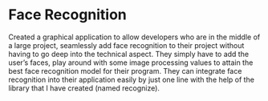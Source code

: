 # Face Recognition
Created a graphical application to allow developers who are in the middle of a large project, 
seamlessly add face recognition to their project without having to go deep into the technical aspect. 
They simply have to add the user’s faces, play around with some image processing values to attain the 
best face recognition model for their program. They can integrate face recognition into their application 
easily by just one line with the help of the library that I have created (named recognize).
